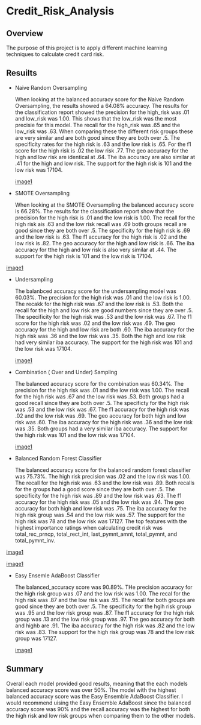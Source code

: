 # Credit_Risk_Analysis

## Overview 

The purpose of this project is to apply different machine learning techniques to calculate credit card risk. 

## Resuilts

- Naive Random Oversampling

  When looking at the balanced accuracy score for the Naive Random Oversampling, the results showed a 64.08% accuracy. The results for the classification report showed the precision for the high_risk was .01 and low_risk was 1.00. This shows that the low_risk was the most precisie for this model. The recall for the high_risk was .65 and the low_risk was .63. When comparing these the different risk groups these are very similar and are both good since they are both over .5. The specificity rates for the high risk is .63 and the low risk is .65. For the f1 score for the high risk is .02 the low risk .77. The geo accuracy for the high and low risk are identical at .64. The iba accuracy are also similar at .41 for the high and low risk. The support for the high risk is 101 and the low risk was 17104. 
  
  [image1]()
  
-  SMOTE Oversampling

   When looking at the SMOTE Oversampling the balanced accuracy score is 66.28%. The results for the classification report show that the precision for the high risk is .01 and the low risk is 1.00. The recall for the high risk ais .63 and the low risk recall was .69 both groups recall are good since they are both over .5. The specificity for the high risk is .69 and the low risk is .63. The f1 accuracy for the high risk is .02 and the low risk is .82. The geo accuracy for the high and low risk is .66. The iba accuracy for tthe high and low risk is also very similar at .44. The support for the high risk is 101 and the low risk is 17104.
  
  [image1]()
  
- Undersampling
 
   The balanbced accuracy score for the undersampling model was 60.03%. The precision for the high risk was .01 and the low risk is 1.00. The recakk for the high risk was .67 and the low risk is .53. Both the recall for the high and low risk are good numbers since they are over .5. The specificity for the high risk was .53 and the low risk was .67. The f1 score for the high risk was .02 and the low risk was .69. The geo accuracy for the high and low risk are both .60. The iba accuracy for the high risk was .36 and the low risk was .35. Both the high and low risk had very similar iba accuracy. The support for the high risk was 101 and the low risk was 17104.
  
  [image1]()
  
 - Combination ( Over and Under) Sampling
 
   The balanced accuracy score for the combination was 60.34%. The precision for the high risk was .01 and the low risk was 1.00. The recall for the high risk was .67 and the low risk was .53. Both groups had a good recall since they are both over .5. The specificty for the high risk was .53 and the low risk was .67. The f1 accuracy for the high risk was .02 and the low risk was .69. The geo accuracy for both high and low risk was .60. The iba accuracy for the high risk was .36 and the low risk was .35. Both groups had a very similar iba accuracy. The support for the high risk was 101 and the low risk was 17104.
   
   [image1]()
   
 -  Balanced Random Forest Classifier
   
    The balanced accuracy score for the balanced random forest classifier was 75.73%. The high risk precision was .02 and the low risk was 1.00. The recall for the high risk was .63 and the low risk was .89. Both recalls for the groups had a good score since they are both over .5. The specificity for the high risk was .89 and the low risk was .63. The f1 accuracy for the high risk was .05 and the low risk was .94. The geo accuracy for both high and low risk was .75. The iba accuracy for the high risk group was .54 and the low risk was .57. The support for the high risk was 78 and the low risk was 17127. The top features with the highest importance ratings when calculating credit risk was total_rec_prncp, total_rect_int, last_pymnt_amnt, total_pymnt, and total_pymnt_inv.
   
   [image1]()
   
   [image1]()
 
 -  Easy Ensemle AdaBoost Classifier
    
    The balanced_accuracy score was 90.89%. THe precision accuracy for the high risk group was .07 and the low risk was 1.00. The recal for the high risk was .87 and the low risk was .95. The recall for both groups are good since they are both over .5. The specificity for the hgih risk group was .95 and the low risk group was .87. The f1 accuracy for the high risk group was .13 and the low risk group was .97. The geo accuracy for both and highb are .91. The iba accuracy for the high risk was .82 and the low risk was .83. The support for the high risk group was 78 and the low risk group was 17127. 
    
    [image1]()
    
## Summary

Overall each model provided good results, meaning that the each models balanced accuracy score was over 50%. The model with the highest balanced accuracy score was the Easy Ensemble AdaBoost Classifier. I would recommend uising the Easy Ensemble AdaBoost since the balanced accuracy score was 90% and the recall accuracy was the highest for both the high risk and low risk groups when comparing them to the other models.
